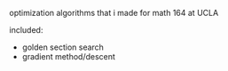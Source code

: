 optimization algorithms that i made for math 164 at UCLA

included:
- golden section search
- gradient method/descent
